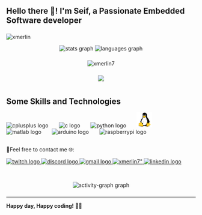 <h2 align="left">Hello there 👋! I'm Seif, a Passionate Embedded Software developer</h2>

###

<p align="left"> <img src="https://komarev.com/ghpvc/?username=xmerlin&label=Profile%20views&color=0e75b6&style=flat" alt="xmerlin" /> </p>

<div align="center">
  <img src="https://github-readme-stats.vercel.app/api?username=Xmerlin7&hide_title=false&hide_rank=false&show_icons=true&include_all_commits=true&count_private=true&disable_animations=false&theme=dracula&locale=en&hide_border=false" height="150" alt="stats graph"  />
  <img src="https://github-readme-stats.vercel.app/api/top-langs?username=Xmerlin7&locale=en&hide_title=false&layout=compact&card_width=320&langs_count=5&theme=dracula&hide_border=false" height="150" alt="languages graph"  />
</div>

###

<p align="center">
  <img src="https://github-readme-streak-stats.herokuapp.com/?user=xmerlin7&theme=radical" alt="xmerlin7" />
</p>

###

<p align="center" style="margin-bottom: 10mm;">
  <img height="180" src="https://media.giphy.com/media/ECbxU61G9sLyQVPtqP/giphy.gif" />
</p>

## Some Skills and Technologies

<div align="left">
  <img src="https://cdn.jsdelivr.net/gh/devicons/devicon/icons/cplusplus/cplusplus-original.svg" height="40" alt="cplusplus logo"  />
  <img width="20" />
  <img src="https://cdn.jsdelivr.net/gh/devicons/devicon/icons/c/c-original.svg" height="40" alt="c logo"  />
  <img width="20" />
  <img src="https://cdn.jsdelivr.net/gh/devicons/devicon/icons/python/python-original-wordmark.svg" height="40" alt="python logo"  />
  <img width="20" />
  <img src="https://raw.githubusercontent.com/devicons/devicon/master/icons/linux/linux-original.svg" height="40" alt="linux"  />
  <img width="20" />
  <img src="https://cdn.jsdelivr.net/gh/devicons/devicon/icons/matlab/matlab-original.svg" height="40" alt="matlab logo"  />
  <img width="20" />
  <img src="https://cdn.jsdelivr.net/gh/devicons/devicon/icons/arduino/arduino-original.svg" height="40" alt="arduino logo"  />
  <img width="20" />
  <img src="https://cdn.jsdelivr.net/gh/devicons/devicon/icons/raspberrypi/raspberrypi-original.svg" height="40" alt="raspberrypi logo"  />
  <img width="20" />
</div>

##

🔗Feel free to contact me 🌐:
</b>

<div align="left">
  <a href="https://www.twitch.tv/xmerlinx7" target="_blank">
    <img src="https://img.shields.io/static/v1?message=Twitch&logo=twitch&label=&color=9146FF&logoColor=white&labelColor=&style=for-the-badge" height="35" alt="twitch logo"  />
  </a>
  <a href="https://discord.com/channels/@x_seif" target="_blank">
    <img src="https://img.shields.io/static/v1?message=Discord&logo=discord&label=&color=7289DA&logoColor=white&labelColor=&style=for-the-badge" height="35" alt="discord logo"  />
  </a>
  <a href="mailto:seif.allah.a.eldarageely@gmail.com" target="_blank">
    <img src="https://img.shields.io/static/v1?message=Gmail&logo=gmail&label=&color=D14836&logoColor=white&labelColor=&style=for-the-badge" height="35" alt="gmail logo"  />
  </a>
  <a href="https://codeforces.com/profile/xmerlin7" target="_blank">
    <img src="https://raw.githubusercontent.com/rahuldkjain/github-profile-readme-generator/master/src/images/icons/Social/codeforces.svg" height="35" <img width="70" alt=xmerlin7"  />
  </a>
  <a href="https://www.linkedin.com/in/seif-eldarageely-a27125227/?trk=public-profile-join-page" target="_blank">
    <img src="https://img.shields.io/static/v1?message=LinkedIn&logo=linkedin&label=&color=0077B5&logoColor=white&labelColor=&style=for-the-badge" height="35" alt="linkedin logo"  />
  </a>
</div>

###

##

<br clear="both">

<div align="center">
  <img src="https://github-readme-activity-graph.vercel.app/graph?username=Xmerlin7&radius=16&theme=react&area=true&order=5" height="300" alt="activity-graph graph"  />
</div>

###

---

**Happy day, Happy coding!** 🚀✨
